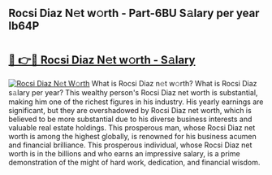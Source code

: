 ## Rocsi Diaz N𝚎t w𝚘rth - Part-6BU S𝚊lary per year lb64P

# <h2><a href="http://gc1aby9.nevu.top/?p=Rocsi+Diaz">🔗 👉🔴 Rocsi Diaz N𝚎t w𝚘rth - S𝚊lary</a></h2>

[![Rocsi Diaz N𝚎t W𝚘rth](https://i.imgur.com/Oavwk0R.jpeg)](http://gc1aby9.nevu.top/?p=Rocsi+Diaz)
What is Rocsi Diaz n𝚎t w𝚘rth? What is Rocsi Diaz s𝚊lary per year?
This wealthy person's Rocsi Diaz net worth is substantial, making him one of the richest figures in his industry. His yearly earnings are significant, but they are overshadowed by Rocsi Diaz net worth, which is believed to be more substantial due to his diverse business interests and valuable real estate holdings. This prosperous man, whose Rocsi Diaz net worth is among the highest globally, is renowned for his business acumen and financial brilliance. This prosperous individual, whose Rocsi Diaz net worth is in the billions and who earns an impressive salary, is a prime demonstration of the might of hard work, dedication, and financial wisdom.

